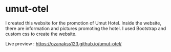 # umut-otel

I created this website for the promotion of Umut Hotel. Inside the website, there are information and pictures promoting the hotel. I used Bootstrap and custom css to create the website.

Live preview : https://ozanakss123.github.io/umut-otel/
